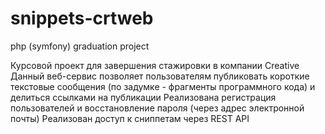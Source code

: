 # snippets-crtweb
php (symfony) graduation project

Курсовой проект для завершения стажировки в компании Creative
Данный веб-сервис позволяет пользователям публиковать короткие текстовые сообщения (по задумке - фрагменты программного кода) и делиться ссылками на публикации
Реализована регистрация пользователей и восстановление пароля (через адрес электронной почты)
Реализован доступ к сниппетам через REST API
